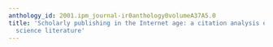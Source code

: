 ```yaml
---
anthology_id: 2001.ipm_journal-ir0anthology0volumeA37A5.0
title: 'Scholarly publishing in the Internet age: a citation analysis of computer
  science literature'
---
```

